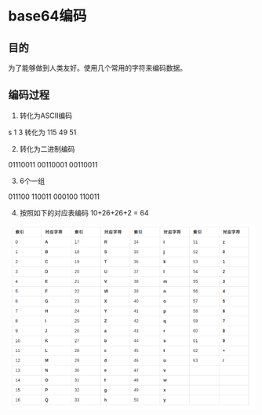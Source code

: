 # base64编码

## 目的

为了能够做到人类友好。使用几个常用的字符来编码数据。

## 编码过程

1. 转化为ASCII编码

s 1 3 转化为 115 49 51

2. 转化为二进制编码

01110011 00110001 00110011

3. 6个一组

011100 110011 000100 110011

4. 按照如下的对应表编码 10+26+26+2 = 64

![base58](./imgs/base58编码表.png)

